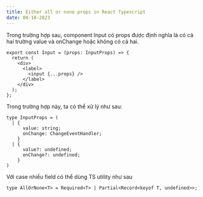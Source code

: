 ```yaml
---
title: Either all or none props in React Typescript
date: 08-10-2023
---
```

Trong trường hợp sau, component Input có props được định nghĩa là có cả hai trường value và onChange hoặc không có cả hai.
```
export const Input = (props: InputProps) => {
  return (
    <div>
      <label>
        <input {...props} />
      </label>
    </div>
  );
};
```
Trong trường hợp này, ta có thể xử lý như sau:
```
type InputProps = (
  | {
      value: string;
      onChange: ChangeEventHandler;
    }
  | {
      value?: undefined;
      onChange?: undefined;
    }
)
```
Với case nhiều field có thể dùng TS utility như sau
```
type AllOrNone<T> = Required<T> | Partial<Record<keyof T, undefined>>;
```
